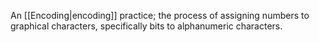 An [[Encoding|encoding]] practice; the process of assigning numbers to graphical characters, specifically bits to alphanumeric characters.